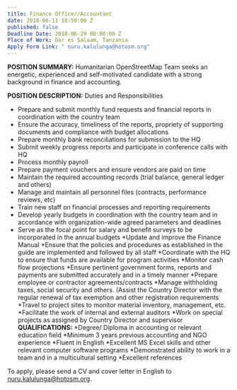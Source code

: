 ```yaml
---
title: Finance Officer/Accountant
date: 2018-06-11 18:50:00 Z
published: false
Deadline Date: 2018-06-29 00:00:00 Z
Place of Work: Dar es Salaam, Tanzania
Apply Form Link: " nuru.kalulunga@hotosm.org"
---
```


**POSITION SUMMARY:**
Humanitarian OpenStreetMap Team seeks an energetic, experienced and self-motivated candidate with a strong background in finance and accounting. 

**POSITION DESCRIPTION:** Duties and Responsibilities
* Prepare and submit monthly fund requests and financial reports in coordination with the country team
* Ensure the accuracy, timeliness of the reports, propriety of supporting documents and compliance with budget allocations
* Prepare monthly bank reconciliations for submission to the HQ
* Submit weekly progress reports and participate in conference calls with HQ
* Process monthly payroll
* Prepare payment vouchers and ensure vendors are paid on time
* Maintain the required accounting records (trial balance, general ledger and others)
* Manage and maintain all personnel files (contracts, performance reviews, etc)
* Train new staff on financial processes and reporting requirements
* Develop yearly budgets in coordination with the country team and in accordance with organization-wide agreed parameters and deadlines
* Serve as the focal point for salary and benefit surveys to be incorporated in the annual budgets
*Update and improve the Finance Manual
*Ensure that the policies and procedures as established in the guide are implemented and followed by all staff
*Coordinate with the HQ to ensure that funds are available for program activities
*Monitor cash flow projections 
*Ensure pertinent government forms, reports and payments are submitted accurately and in a timely manner
*Prepare employee or contractor agreements/contracts
*Manage withholding  taxes, social security and others.
(Assist the Country Director with the regular renewal of tax exemption and other registration requirements
*Travel to project sites to monitor material inventory, management, etc.
*Facilitate the work of internal and external auditors 
*Work on special projects as assigned by Country Director and supervisor
**QUALIFICATIONS:**
*Degree/ Diploma in accounting or relevant education field
*Minimum 3 years previous accounting and NGO experience
*Fluent in English
*Excellent MS Excel skills and other relevant computer software programs
*Demonstrated ability to work in a team and in a multicultural setting
*Excellent references

To apply, please send a CV and cover letter in English to nuru.kalulunga@hotosm.org.

